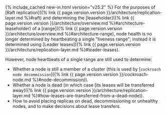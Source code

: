 {% include_cached new-in.html version="v25.2" %} For the purposes of [Raft replication]({% link {{ page.version.version }}/architecture/replication-layer.md %}#raft) and determining the [leaseholder]({% link {{ page.version.version }}/architecture/overview.md %}#architecture-leaseholder) of a [range]({% link {{ page.version.version }}/architecture/overview.md %}#architecture-range), node health is no longer determined by heartbeating a single "liveness range"; instead it is determined using [Leader leases]({% link {{ page.version.version }}/architecture/replication-layer.md %}#leader-leases).

However, node heartbeats of a single range are still used to determine:

- Whether a node is still a member of a cluster (this is used by [`cockroach node decommission`]({% link {{ page.version.version }}/cockroach-node.md %}#node-decommission)).
- Whether a node is dead (in which case [its leases will be transferred away]({% link {{ page.version.version }}/architecture/replication-layer.md %}#how-leases-are-transferred-from-a-dead-node)).
- How to avoid placing replicas on dead, decommissioning or unhealthy nodes, and to make decisions about lease transfers.
